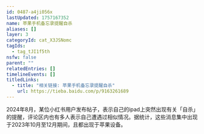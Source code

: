 ```yaml
---
id: 0487-a4ji056x
lastUpdated: 1757167352
name: 苹果手机备忘录提醒自杀
aliases: []
layer: 3
categoryId: cat_X3JSNomc
tagIds:
  - tag_tJI1f5th
nsfw: false
parent: ""
relatedEntries: []
timelineEvents: []
titledLinks:
  - title: "相关链接: 苹果手机备忘录提醒自杀"
    url: https://tieba.baidu.com/p/9163261689
---
```


2024年8月，某位小红书用户发布帖子，表示自己的ipad上突然出现有关「自杀」的提醒，评论区内也有多人表示自己遭遇过相似情况。据统计，这些消息集中出现于2023年10月至12月期间，且都出现于苹果设备。